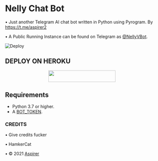 # Nelly Chat Bot
• Just another Telegram AI chat bot written in Python using Pyrogram. By https://t.me/aspirer2

• A Public Running Instance can be found on Telegram as [@NellyVBot](https://t.me/nellyVbot).

![Deploy](https://telegra.ph/file/8e413b21ebcda0e52f3e8.jpg)

## DEPLOY ON HEROKU

<p align="center"><a href="https://heroku.com/deploy?template=https://github.com/daveh566/NellyX"> <img src="https://img.shields.io/badge/Deploy%20To%20Heroku-purple?stylye=for-the-badge&logo=heroku" width="220" height="38.45"/></a></p>

## Requirements

- Python 3.7 or higher.
- A [BOT_TOKEN](https://t.me/botfather).


### CREDITS 
• Give credits fucker

• HamkerCat

• © 2021 [Aspirer](https://t.me/aspirer2)

